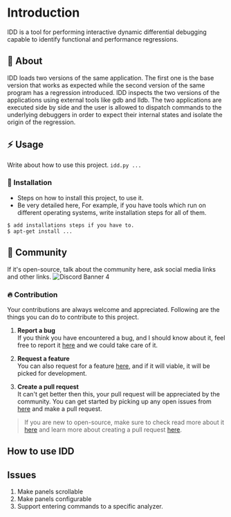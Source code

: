 # Introduction

IDD is a tool for performing interactive dynamic differential debugging capable to identify functional and performance regressions.

##  :beginner: About

IDD loads two versions of the same application. The first one is the base version that works as expected while the second version of the same program has a regression introduced. IDD inspects the two versions of the applications using external tools like gdb and lldb. The two applications are executed side by side and the user is allowed to dispatch commands to the underlying debuggers in order to expect their internal states and isolate the origin of the regression.

## :zap: Usage
Write about how to use this project.
`idd.py ...`

###  :electric_plug: Installation
- Steps on how to install this project, to use it.
- Be very detailed here, For example, if you have tools which run on different operating systems, write installation steps for all of them.

```
$ add installations steps if you have to.
$ apt-get install ...
```

## :cherry_blossom: Community

If it's open-source, talk about the community here, ask social media links and other links.
![Discord Banner 4](https://discord.com/api/guilds/1235591463472074929/widget.png?style=banner4)

 ###  :fire: Contribution

 Your contributions are always welcome and appreciated. Following are the things you can do to contribute to this project.

 1. **Report a bug** <br>
 If you think you have encountered a bug, and I should know about it, feel free to report it [here](https://github.com/compiler-research/idd/issues) and we could take care of it.

 2. **Request a feature** <br>
 You can also request for a feature [here](https://github.com/compiler-research/idd/issues), and if it will viable, it will be picked for development.  

 3. **Create a pull request** <br>
 It can't get better then this, your pull request will be appreciated by the community. You can get started by picking up any open issues from [here]() and make a pull request.

 > If you are new to open-source, make sure to check read more about it [here](https://www.digitalocean.com/community/tutorial_series/an-introduction-to-open-source) and learn more about creating a pull request [here](https://www.digitalocean.com/community/tutorials/how-to-create-a-pull-request-on-github).

## How to use IDD

## Issues

1. Make panels scrollable
2. Make panels configurable
3. Support entering commands to a specific analyzer.
